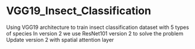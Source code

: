# VGG19_Insect_Classification
Using VGG19 architecture to train insect classification dataset with 5 types of species
In version 2 we use ResNet101 version 2 to solve the problem
Update version 2 with spatial attention layer
